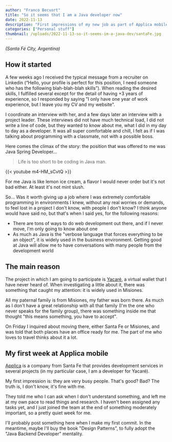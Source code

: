 ```yaml
---
author: "Franco Becvort"
title: "So it seems that I am a Java developer now"
date: 2022-11-13
description: "First impressions of my new job as part of Applica mobile"
categories: ["Personal stuff"]
thumbnail: /uploads/2022-11-13-so-it-seems-im-a-java-dev/santaFe.jpg
---
```


_\(Santa Fé City, Argentina\)_

## How it started

A few weeks ago I received the typical message from a recruiter on Linkedin \(“Hello, your profile is perfect for this position, I need someone who has the following blah-blah-blah skills”\). When reading the desired skills, I fulfilled several except for the detail of having +3 years of experience, so I responded by saying "I only have one year of work experience, but I leave you my CV and my website".

I coordinate an interview with her, and a few days later an interview with a project leader. These interviews did not have much technical load, I did not write a line of code, but they wanted to know about me, what I did in my day to day as a developer. It was all super comfortable and chill, I felt as if I was talking about programming with a classmate, not with a possible boss.

Here comes the climax of the story: the position that was offered to me was Java Spring Developer…

> Life is too short to be coding in Java man.

{{< youtube m4-HM_sCvtQ >}}

For me Java is like lemon ice cream, a flavor I would never order but it's not bad either. At least it's not mint slush.

So… Was it worth giving up a job where I was extremely comfortable programming in environments I knew, without any real worries or demands, to feel lost in a project I don't know, with people I don't know? I think anyone would have said no, but that's when I said yes, for the following reasons:

- There are tons of ways to do web development out there, and if I never move, I'm only going to know about one
- As much as Java is the "verbose language that forces everything to be an object", it is widely used in the business environment. Getting good at Java will allow me to have conversations with many people from the development world

## The main reason

The project in which I am going to participate is [Yacaré](https://yacare.com/), a virtual wallet that I have never heard of. When investigating a little about it, there was something that caught my attention: it is widely used in Misiones.

All my paternal family is from Misiones, my father was born there. As much as I don't have a great relationship with all that family \(I'm the one who never speaks for the family group\), there was something inside me that thought "this means something, you have to accept".

On Friday I inquired about moving there, either Santa Fe or Misiones, and was told that both places have an office ready for me. The part of me who loves to travel thinks about it a lot.

## My first week at Applica mobile

[Applica](http://www.applica-mobile.com/?lang=en) is a company from Santa Fe that provides development services in several projects (in my particular case, I am a developer for Yacaré).

My first impression is: they are very busy people. That's good? Bad? The truth is, I don't know, it's fine with me.

They told me who I can ask when I don't understand something, and left me at my own pace to read things and research. I haven't been assigned any tasks yet, and I just joined the team at the end of something moderately important, so a pretty quiet week for me.

I'll probably post something here when I make my first commit. In the meantime, maybe I'll buy the book "Design Patterns", to fully adopt the "Java Backend Developer" mentality.
